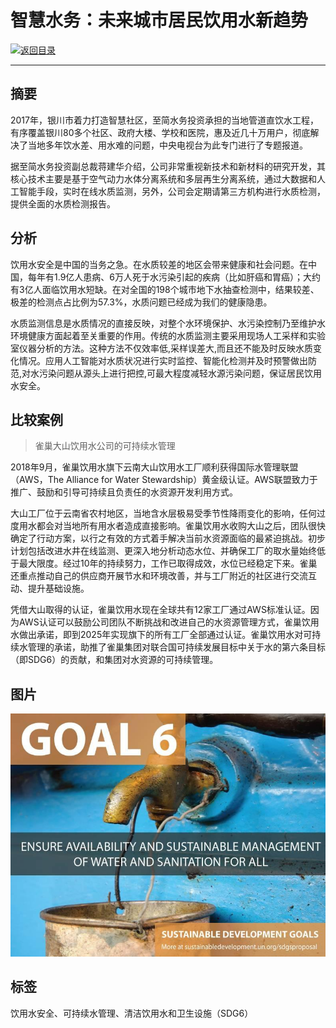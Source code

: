 # 智慧水务：未来城市居民饮用水新趋势

[![返回目录](http://img.shields.io/badge/点击-返回目录-875A7B.svg?style=flat&colorA=8F8F8F)](/)

----------

## 摘要

2017年，银川市着力打造智慧社区，至简水务投资承担的当地管道直饮水工程，有序覆盖银川80多个社区、政府大楼、学校和医院，惠及近几十万用户，彻底解决了当地多年饮水差、用水难的问题，中央电视台为此专门进行了专题报道。

据至简水务投资副总裁蒋建华介绍，公司非常重视新技术和新材料的研究开发，其核心技术主要是基于空气动力水体分离系统和多层再生分离系统，通过大数据和人工智能手段，实时在线水质监测，另外，公司会定期请第三方机构进行水质检测，提供全面的水质检测报告。

## 分析

饮用水安全是中国的当务之急。在水质较差的地区会带来健康和社会问题。在中国，每年有1.9亿人患病、6万人死于水污染引起的疾病（比如肝癌和胃癌）；大约有3亿人面临饮用水短缺。在对全国的198个城市地下水抽查检测中，结果较差、极差的检测点占比例为57.3%，水质问题已经成为我们的健康隐患。 

水质监测信息是水质情况的直接反映，对整个水环境保护、水污染控制乃至维护水环境健康方面起着至关重要的作用。传统的水质监测主要采用现场人工采样和实验室仪器分析的方法。这种方法不仅效率低,采样误差大,而且还不能及时反映水质变化情况。应用人工智能对水质状况进行实时监控、智能化检测并及时预警做出防范,对水污染问题从源头上进行把控,可最大程度减轻水源污染问题，保证居民饮用水安全。

## 比较案例

> 雀巢大山饮用水公司的可持续水管理

2018年9月，雀巢饮用水旗下云南大山饮用水工厂顺利获得国际水管理联盟（AWS，The Alliance for Water Stewardship）黄金级认证。AWS联盟致力于推广、鼓励和引导可持续且负责任的水资源开发利用方式。

大山工厂位于云南省农村地区，当地含水层极易受季节性降雨变化的影响，任何过度用水都会对当地所有用水者造成直接影响。雀巢饮用水收购大山之后，团队很快确定了行动方案，以行之有效的方式着手解决当前水资源面临的最紧迫挑战。初步计划包括改进水井在线监测、更深入地分析动态水位、并确保工厂的取水量始终低于最大限度。经过10年的持续努力，工作已取得成效，水位已经稳定下来。雀巢还重点推动自己的供应商开展节水和环境改善，并与工厂附近的社区进行交流互动、提升基础设施。

凭借大山取得的认证，雀巢饮用水现在全球共有12家工厂通过AWS标准认证。因为AWS认证可以鼓励公司团队不断挑战和改进自己的水资源管理方式，雀巢饮用水做出承诺，即到2025年实现旗下的所有工厂全部通过认证。雀巢饮用水对可持续水管理的承诺，助推了雀巢集团对联合国可持续发展目标中关于水的第六条目标（即SDG6）的贡献，和集团对水资源的可持续管理。


## 图片

![图片](6.1.1.jpg)


## 标签

饮用水安全、可持续水管理、清洁饮用水和卫生设施（SDG6）
